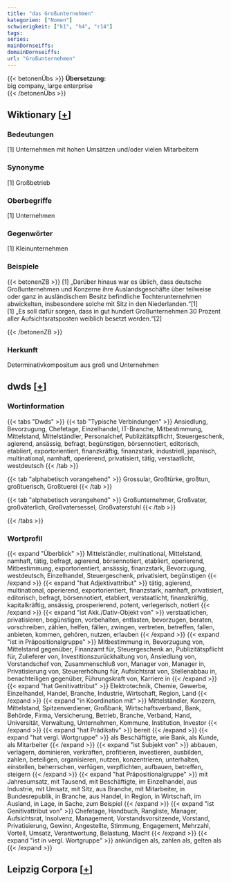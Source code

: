 ```yaml
---
title: "das Großunternehmen"
kategorien: ["Nomen"]
schwierigkeit: ["k1", "h4", "r14"]
tags:
series:
mainDornseiffs:
domainDornseiffs:
url: "Großunternehmen"
---
```


{{< betonenÜbs >}}
**Übersetzung:**  
big company, large enterprise  
{{< /betonenÜbs >}}

## Wiktionary [[+](https://de.wiktionary.org/wiki/Großunternehmen)]

### Bedeutungen
[1] Unternehmen mit hohen Umsätzen und/oder vielen Mitarbeitern  

### Synonyme
[1] Großbetrieb  

### Oberbegriffe
[1] Unternehmen  

### Gegenwörter
[1] Kleinunternehmen  

### Beispiele
{{< betonenZB >}}
[1] „Darüber hinaus war es üblich, dass deutsche Großunternehmen und Konzerne ihre Auslandsgeschäfte über teilweise oder ganz in ausländischem Besitz befindliche Tochterunternehmen abwickelten, insbesondere solche mit Sitz in den Niederlanden.“[1]  
[1] „Es soll dafür sorgen, dass in gut hundert Großunternehmen 30 Prozent aller Aufsichtsratsposten weiblich besetzt werden.“[2]  

{{< /betonenZB >}}
### Herkunft
Determinativkompositum aus groß und Unternehmen  



## dwds [[+](https://www.dwds.de/wb/Großunternehmen)]

### Wortinformation
{{< tabs "Dwds" >}}
{{< tab "Typische Verbindungen" >}}
Ansiedlung, Bevorzugung, Chefetage, Einzelhandel, IT-Branche, Mitbestimmung, Mittelstand, Mittelständler, Personalchef, Publizitätspflicht, Steuergeschenk, agierend, ansässig, befragt, begünstigen, börsennotiert, editorisch, etabliert, exportorientiert, finanzkräftig, finanzstark, industriell, japanisch, multinational, namhaft, operierend, privatisiert, tätig, verstaatlicht, westdeutsch
{{< /tab >}}

{{< tab "alphabetisch vorangehend" >}}
Grossular, Großtürke, großtun, großtuerisch, Großtuerei
{{< /tab >}}

{{< tab "alphabetisch vorangehend" >}}
Großunternehmer, Großvater, großväterlich, Großvatersessel, Großvaterstuhl
{{< /tab >}}

{{< /tabs >}}

### Wortprofil
{{< expand "Überblick" >}} Mittelständler, multinational, Mittelstand, namhaft, tätig, befragt, agierend, börsennotiert, etabliert, operierend, Mitbestimmung, exportorientiert, ansässig, finanzstark, Bevorzugung, westdeutsch, Einzelhandel, Steuergeschenk, privatisiert, begünstigen {{< /expand >}}
{{< expand "hat Adjektivattribut" >}} tätig, agierend, multinational, operierend, exportorientiert, finanzstark, namhaft, privatisiert, editorisch, befragt, börsennotiert, etabliert, verstaatlicht, finanzkräftig, kapitalkräftig, ansässig, prosperierend, potent, verlegerisch, notiert {{< /expand >}}
{{< expand "ist Akk./Dativ-Objekt von" >}} verstaatlichen, privatisieren, begünstigen, vorbehalten, entlasten, bevorzugen, beraten, vorschreiben, zählen, helfen, fällen, zwingen, vertreten, betreffen, fallen, anbieten, kommen, gehören, nutzen, erlauben {{< /expand >}}
{{< expand "ist in Präpositionalgruppe" >}} Mitbestimmung in, Bevorzugung von, Mittelstand gegenüber, Finanzamt für, Steuergeschenk an, Publizitätspflicht für, Zulieferer von, Investitionszurückhaltung von, Ansiedlung von, Vorstandschef von, Zusammenschluß von, Manager von, Manager in, Privatisierung von, Steuererhöhung für, Aufsichtsrat von, Stellenabbau in, benachteiligen gegenüber, Führungskraft von, Karriere in {{< /expand >}}
{{< expand "hat Genitivattribut" >}} Elektrotechnik, Chemie, Gewerbe, Einzelhandel, Handel, Branche, Industrie, Wirtschaft, Region, Land {{< /expand >}}
{{< expand "in Koordination mit" >}} Mittelständler, Konzern, Mittelstand, Spitzenverdiener, Großbank, Wirtschaftsverband, Bank, Behörde, Firma, Versicherung, Betrieb, Branche, Verband, Hand, Universität, Verwaltung, Unternehmen, Kommune, Institution, Investor {{< /expand >}}
{{< expand "hat Prädikativ" >}} bereit {{< /expand >}}
{{< expand "hat vergl. Wortgruppe" >}} als Beschäftigte, wie Bank, als Kunde, als Mitarbeiter {{< /expand >}}
{{< expand "ist Subjekt von" >}} abbauen, verlagern, dominieren, verkraften, profitieren, investieren, ausbilden, zahlen, beteiligen, organisieren, nutzen, konzentrieren, unterhalten, einstellen, beherrschen, verfügen, verpflichten, aufbauen, betreffen, steigern {{< /expand >}}
{{< expand "hat Präpositionalgruppe" >}} mit Jahresumsatz, mit Tausend, mit Beschäftigte, im Einzelhandel, aus Industrie, mit Umsatz, mit Sitz, aus Branche, mit Mitarbeiter, in Bundesrepublik, in Branche, aus Handel, in Region, in Wirtschaft, im Ausland, in Lage, in Sache, zum Beispiel {{< /expand >}}
{{< expand "ist Genitivattribut von" >}} Chefetage, Handbuch, Rangliste, Manager, Aufsichtsrat, Insolvenz, Management, Vorstandsvorsitzende, Vorstand, Privatisierung, Gewinn, Angestellte, Stimmung, Engagement, Mehrzahl, Vorteil, Umsatz, Verantwortung, Belastung, Macht {{< /expand >}}
{{< expand "ist in vergl. Wortgruppe" >}} ankündigen als, zahlen als, gelten als {{< /expand >}}

## Leipzig Corpora [[+](https://corpora.uni-leipzig.de/en/res?word=Großunternehmen&corpusId=deu_newscrawl-public_2018)]

